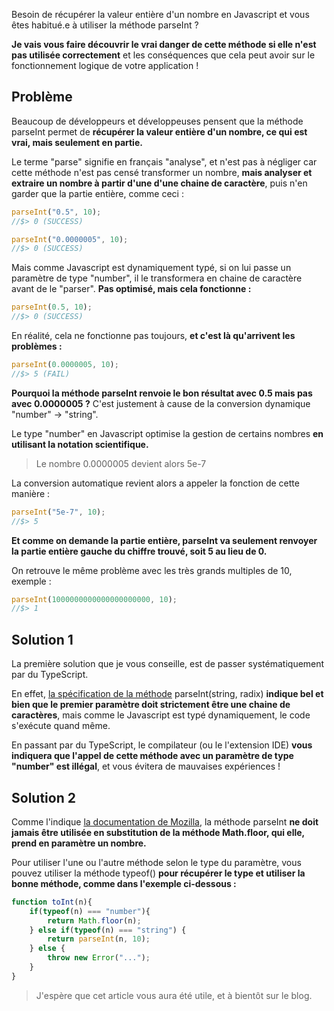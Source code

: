 Besoin de récupérer la valeur entière d'un nombre en Javascript et vous êtes habitué.e à utiliser la méthode parseInt ?

**Je vais vous faire découvrir le vrai danger de cette méthode si elle n'est pas utilisée correctement** et les conséquences que cela peut avoir sur le fonctionnement logique de votre application !


## Problème

Beaucoup de développeurs et développeuses pensent que la méthode parseInt permet de **récupérer la valeur entière d'un nombre, ce qui est vrai, mais seulement en partie.**

Le terme "parse" signifie en français "analyse", et n'est pas à négliger car cette méthode n'est pas censé transformer un nombre, **mais analyser et extraire un nombre à partir d'une d'une chaine de caractère**, puis n'en garder que la partie entière, comme ceci :

```js
parseInt("0.5", 10);
//$> 0 (SUCCESS)

parseInt("0.0000005", 10);
//$> 0 (SUCCESS)
```

Mais comme Javascript est dynamiquement typé, si on lui passe un paramètre de type "number", il le transformera en chaine de caractère avant de le "parser". **Pas optimisé, mais cela fonctionne :**

```js
parseInt(0.5, 10);
//$> 0 (SUCCESS)
```

En réalité, cela ne fonctionne pas toujours, **et c'est là qu'arrivent les problèmes :**

```js
parseInt(0.0000005, 10);
//$> 5 (FAIL)
```

**Pourquoi la méthode parseInt renvoie le bon résultat avec 0.5 mais pas avec 0.0000005 ?** C'est justement à cause de la conversion dynamique "number" -> "string".

Le type "number" en Javascript optimise la gestion de certains nombres **en utilisant la notation scientifique.**

> Le nombre 0.0000005 devient alors 5e-7

La conversion automatique revient alors a appeler la fonction de cette manière :

```js
parseInt("5e-7", 10);
//$> 5
```

**Et comme on demande la partie entière, parseInt va seulement renvoyer la partie entière gauche du chiffre trouvé, soit 5 au lieu de 0.**

On retrouve le même problème avec les très grands multiples de 10, exemple :

```js
parseInt(1000000000000000000000, 10);
//$> 1
```


## Solution 1

La première solution que je vous conseille, est de passer systématiquement par du TypeScript.

En effet, [la spécification de la méthode](https://tc39.es/ecma262/multipage/global-object.html#sec-parseint-string-radix) parseInt(string, radix) **indique bel et bien que le premier paramètre doit strictement être une chaine de caractères**, mais comme le Javascript est typé dynamiquement, le code s'exécute quand même.

En passant par du TypeScript, le compilateur (ou le l'extension IDE) **vous indiquera que l'appel de cette méthode avec un paramètre de type "number" est illégal**, et vous évitera de mauvaises expériences !


## Solution 2

Comme l'indique [la documentation de Mozilla](https://developer.mozilla.org/en-US/docs/Web/JavaScript/Reference/Global_Objects/parseInt), la méthode parseInt **ne doit jamais être utilisée en substitution de la méthode Math.floor, qui elle, prend en paramètre un nombre.**

Pour utiliser l'une ou l'autre méthode selon le type du paramètre, vous pouvez utiliser la méthode typeof() **pour récupérer le type et utiliser la bonne méthode, comme dans l'exemple ci-dessous :**

```js
function toInt(n){
    if(typeof(n) === "number"){
    	return Math.floor(n);
    } else if(typeof(n) === "string") {
    	return parseInt(n, 10);
    } else {
    	throw new Error("...");
    }
}
```

> J'espère que cet article vous aura été utile, et à bientôt sur le blog.